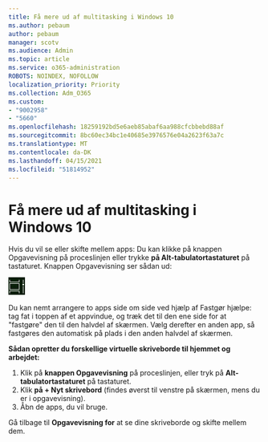 ```yaml
---
title: Få mere ud af multitasking i Windows 10
ms.author: pebaum
author: pebaum
manager: scotv
ms.audience: Admin
ms.topic: article
ms.service: o365-administration
ROBOTS: NOINDEX, NOFOLLOW
localization_priority: Priority
ms.collection: Adm_O365
ms.custom:
- "9002958"
- "5660"
ms.openlocfilehash: 18259192bd5e6aeb85abaf6aa988cfcbbebd88af
ms.sourcegitcommit: 8bc60ec34bc1e40685e3976576e04a2623f63a7c
ms.translationtype: MT
ms.contentlocale: da-DK
ms.lasthandoff: 04/15/2021
ms.locfileid: "51814952"
---
```

# <a name="do-more-with-multitasking-in-windows-10"></a>Få mere ud af multitasking i Windows 10

Hvis du vil se eller skifte  mellem apps: Du kan klikke på knappen Opgavevisning på proceslinjen eller trykke **på Alt-tabulatortastaturet** på tastaturet. Knappen Opgavevisning ser sådan ud:

![Knappen Opgavevisning](media/task-view.png)

Du kan nemt arrangere to apps side om side ved hjælp af Fastgør hjælpe: tag fat i toppen af et appvindue, og træk det til den ene side for at "fastgøre" den til den halvdel af skærmen. Vælg derefter en anden app, så fastgøres den automatisk på plads i den anden halvdel af skærmen.

**Sådan opretter du forskellige virtuelle skriveborde til hjemmet og arbejdet:**

1. Klik på **knappen Opgavevisning** på proceslinjen, eller tryk på **Alt-tabulatortastaturet** på tastaturet.
2. Klik **på + Nyt skrivebord** (findes øverst til venstre på skærmen, mens du er i opgavevisning).
3. Åbn de apps, du vil bruge. 

Gå tilbage til **Opgavevisning for** at se dine skriveborde og skifte mellem dem.
